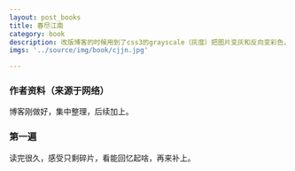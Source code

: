 ```yaml
---
layout: post_books
title: 春尽江南
category: book
description: 改版博客的时候用到了css3的grayscale（灰度）把图片变灰和反向变彩色，实现的过程中发现奇葩IE和其他浏览器实现上的差异，好一个折腾，记下笔记，忘了回来瞅瞅？
imgs: '../source/img/book/cjjn.jpg'

---
```

### 作者资料（来源于网络）

博客刚做好，集中整理，后续加上。

### 第一遍

读完很久，感受只剩碎片，看能回忆起啥，再来补上。
 